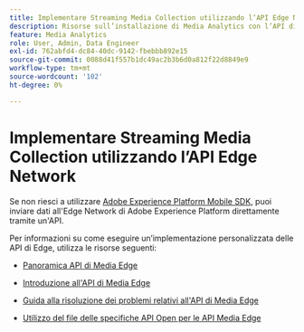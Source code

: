 ```yaml
---
title: Implementare Streaming Media Collection utilizzando l’API Edge Network
description: Risorse sull’installazione di Media Analytics con l’API di Experience Platform Edge.
feature: Media Analytics
role: User, Admin, Data Engineer
exl-id: 762abfd4-dc84-40dc-9142-fbebbb892e15
source-git-commit: 0088d41f557b1dc49ac2b3b6d0a812f22d8849e9
workflow-type: tm+mt
source-wordcount: '102'
ht-degree: 0%

---
```


# Implementare Streaming Media Collection utilizzando l’API Edge Network

Se non riesci a utilizzare [Adobe Experience Platform Mobile SDK](/help/implementation/edge/implementation-edge.md), puoi inviare dati all&#39;Edge Network di Adobe Experience Platform direttamente tramite un&#39;API.

Per informazioni su come eseguire un’implementazione personalizzata delle API di Edge, utilizza le risorse seguenti:

* [Panoramica API di Media Edge](https://developer.adobe.com/cja-apis/docs/endpoints/media-edge/)

* [Introduzione all&#39;API di Media Edge](https://developer.adobe.com/cja-apis/docs/endpoints/media-edge/getting-started/)

* [Guida alla risoluzione dei problemi relativi all&#39;API di Media Edge](https://developer.adobe.com/cja-apis/docs/endpoints/media-edge/troubleshooting/)

* [Utilizzo del file delle specifiche API Open per le API Media Edge](https://developer.adobe.com/data-collection-apis/docs/api/media-edge/)
